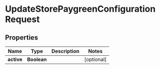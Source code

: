 
# UpdateStorePaygreenConfigurationRequest

## Properties
Name | Type | Description | Notes
------------ | ------------- | ------------- | -------------
**active** | **Boolean** |  |  [optional]



